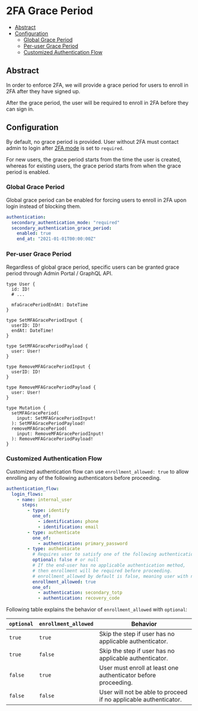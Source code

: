 # 2FA Grace Period

- [Abstract](#abstract)
- [Configuration](#configuration)
  - [Global Grace Period](#global-grace-period)
  - [Per-user Grace Period](#per-user-grace-period)
  - [Customized Authentication Flow](#customized-authentication-flow)

## Abstract

In order to enforce 2FA, we will provide a grace period for users to enroll in 2FA after they have signed up.

After the grace period, the user will be required to enroll in 2FA before they can sign in.

## Configuration

By default, no grace period is provided. User without 2FA must contact admin to login after [2FA mode](./user-model.md#secondary-authenticator) is set to `required`.

For new users, the grace period starts from the time the user is created, whereas for existing users, the grace period starts from when the grace period is enabled.

### Global Grace Period

Global grace period can be enabled for forcing users to enroll in 2FA upon login instead of blocking them.

```yaml
authentication:
  secondary_authentication_mode: "required"
  secondary_authentication_grace_period:
    enabled: true
    end_at: "2021-01-01T00:00:00Z"
```

### Per-user Grace Period

Regardless of global grace period, specific users can be granted grace period through Admin Portal / GraphQL API.

```gql
type User {
  id: ID!
  # ...

  mfaGracePeriodEndAt: DateTime
}

type SetMFAGracePeriodInput {
  userID: ID!
  endAt: DateTime!
}

type SetMFAGracePeriodPayload {
  user: User!
}

type RemoveMFAGracePeriodInput {
  userID: ID!
}

type RemoveMFAGracePeriodPayload {
  user: User!
}

type Mutation {
  setMFAGracePeriod(
    input: SetMFAGracePeriodInput!
  ): SetMFAGracePeriodPayload!
  removeMFAGracePeriod(
    input: RemoveMFAGracePeriodInput!
  ): RemoveMFAGracePeriodPayload!
}
```

### Customized Authentication Flow

Customized authentication flow can use `enrollment_allowed: true` to allow enrolling any of the following authenticators before proceeding.

```yaml
authentication_flow:
  login_flows:
    - name: internal_user
      steps:
        - type: identify
          one_of:
            - identification: phone
            - identification: email
        - type: authenticate
          one_of:
            - authentication: primary_password
        - type: authenticate
          # Requires user to satisfy one of the following authentication.
          optional: false # or null
          # If the end-user has no applicable authentication method,
          # then enrollment will be required before proceeding.
          # enrollment_allowed by default is false, meaning user with no applicable method beforehand will be blocked from proceeding.
          enrollment_allowed: true
          one_of:
            - authentication: secondary_totp
            - authentication: recovery_code
```

Following table explains the behavior of `enrollment_allowed` with `optional`:

| `optional` | `enrollment_allowed` | Behavior                                                         |
| ---------- | -------------------- | ---------------------------------------------------------------- |
| `true`     | `true`               | Skip the step if user has no applicable authenticator.           |
| `true`     | `false`              | Skip the step if user has no applicable authenticator.           |
| `false`    | `true`               | User must enroll at least one authenticator before proceeding.   |
| `false`    | `false`              | User will not be able to proceed if no applicable authenticator. |
